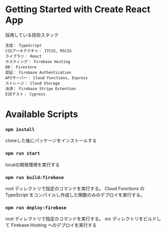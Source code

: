 # Getting Started with Create React App

採用している技術スタック

```
言語： TypeScript
CSSアーキテクチャ： ITCSS, RSCSS
ライブラリ： React
ホスティング： Firebase Hosting
DB： Firestore
認証： Firebase Authentication
APIサーバー： Cloud Functions, Express
ストレージ： Cloud Storage
決済： Firebase Stripe Extention
E2Eテスト： Cypress
```

# Available Scripts

### `npm install`

cloneした後にパッケージをインストールする

### `npm run start`

localの開発環境を実行する

### `npm run build:firebase`

root ディレクトリで指定のコマンドを実行する。
Cloud Functions の TypeScript をコンパイルし作成した関数のみのデプロイを実行する。

### `npm run deploy:firebase`

root ディレクトリで指定のコマンドを実行する。
src ディレクトリをビルドして Firebase Hosting へのデプロイを実行する
